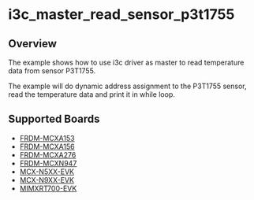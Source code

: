 # i3c_master_read_sensor_p3t1755

## Overview
The example shows how to use i3c driver as master to read temperature data from sensor P3T1755.

The example will do dynamic address assignment to the P3T1755 sensor, read the temperature data
and print it in while loop.

## Supported Boards
- [FRDM-MCXA153](../../../_boards/frdmmcxa153/driver_examples/i3c/master_read_sensor_p3t1755/example_board_readme.md)
- [FRDM-MCXA156](../../../_boards/frdmmcxa156/driver_examples/i3c/master_read_sensor_p3t1755/example_board_readme.md)
- [FRDM-MCXA276](../../../_boards/frdmmcxa276/driver_examples/i3c/master_read_sensor_p3t1755/example_board_readme.md)
- [FRDM-MCXN947](../../../_boards/frdmmcxn947/driver_examples/i3c/master_read_sensor_p3t1755/example_board_readme.md)
- [MCX-N5XX-EVK](../../../_boards/mcxn5xxevk/driver_examples/i3c/master_read_sensor_p3t1755/example_board_readme.md)
- [MCX-N9XX-EVK](../../../_boards/mcxn9xxevk/driver_examples/i3c/master_read_sensor_p3t1755/example_board_readme.md)
- [MIMXRT700-EVK](../../../_boards/mimxrt700evk/driver_examples/i3c/master_read_sensor_p3t1755/example_board_readme.md)
